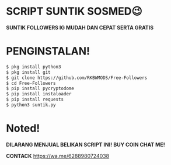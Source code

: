 # SCRIPT SUNTIK SOSMED😉
**SUNTIK FOLLOWERS IG MUDAH DAN CEPAT SERTA GRATIS**

# PENGINSTALAN!
```bash
$ pkg install python3
$ pkg install git
$ git clone https://github.com/RKBWMODS/Free-Followers
$ cd Free-Followers
$ pip install pycryptodome
$ pip install instaloader
$ pip install requests
$ python3 suntik.py
```

# Noted!
**DILARANG MENJUAL BELIKAN SCRIPT INI!**
**BUY COIN CHAT ME!**

**CONTACK**
https://wa.me/6288980724038
